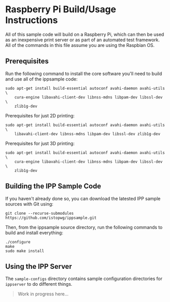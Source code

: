 # Raspberry Pi Build/Usage Instructions

All of this sample code will build on a Raspberry Pi, which can then be used
as an inexpensive print server or as part of an automated test framework.  All
of the commands in this file assume you are using the Raspbian OS.


## Prerequisites

Run the following command to install the core software you'll need to build and
use all of the ippsample code:

    sudo apt-get install build-essential autoconf avahi-daemon avahi-utils \
        cura-engine libavahi-client-dev libnss-mdns libpam-dev libssl-dev \
        zlib1g-dev

Prerequisites for just 2D printing:

    sudo apt-get install build-essential autoconf avahi-daemon avahi-utils \
        libavahi-client-dev libnss-mdns libpam-dev libssl-dev zlib1g-dev

Prerequisites for just 3D printing:

    sudo apt-get install build-essential autoconf avahi-daemon avahi-utils \
        cura-engine libavahi-client-dev libnss-mdns libpam-dev libssl-dev \
        zlib1g-dev


## Building the IPP Sample Code

If you haven't already done so, you can download the latested IPP sample sources
with Git using:

    git clone --recurse-submodules https://github.com/istopwg/ippsample.git

Then, from the ippsample source directory, run the following commands to
build and install everything:

    ./configure
    make
    sudo make install


## Using the IPP Server

The `sample-configs` directory contains sample configuration directories for
`ippserver` to do different things.

> Work in progress here...
